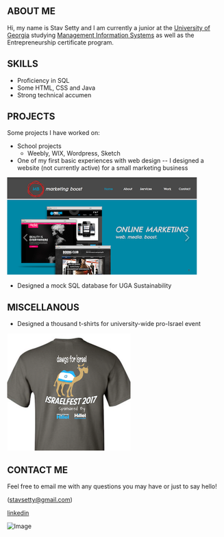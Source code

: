 ## ABOUT ME

Hi, my name is Stav Setty and I am currently a junior at the [University of Georgia](http://www.uga.edu) studying [Management Information Systems](http://www.terry.uga.edu/undergraduate/majors/management-information-systems) as well as the Entrepreneurship certificate program. 

## SKILLS 
- Proficiency in SQL 
- Some HTML, CSS and Java 
- Strong technical accumen 

## PROJECTS
Some projects I have worked on: 
- School projects 
  - Weebly, WIX, Wordpress, Sketch   
- One of my first basic experiences with web design -- I designed a website (not currently active) for a small marketing business 


![Image](markboost.jpg)
- Designed a mock SQL database for UGA Sustainability 

## MISCELLANOUS  

- Designed a thousand t-shirts for university-wide pro-Israel event 

![Image](tshirt.jpg)

## CONTACT ME
Feel free to email me with any questions you may have or just to say hello! 

(stavsetty@gmail.com)

[linkedin](https://www.linkedin.com/in/stavsetty/) 

![Image](smiley.gif)


